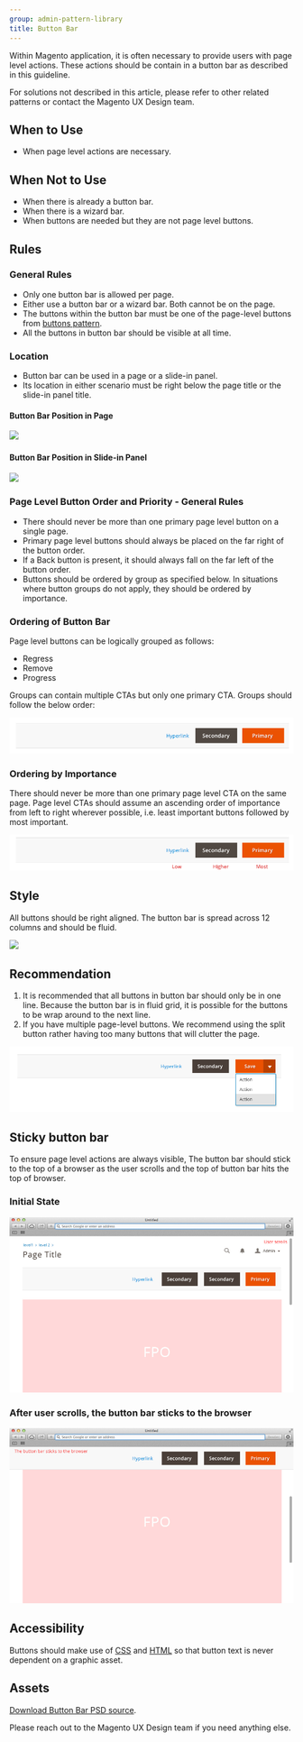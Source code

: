 ```yaml
---
group: admin-pattern-library
title: Button Bar
---
```

Within Magento application, it is often necessary to provide users with page level actions. These actions should be contain in a button bar as described in this guideline.

For solutions not described in this article, please refer to other related patterns or contact the Magento UX Design team.

## When to Use

* When page level actions are necessary.

## When Not to Use

* When there is already a button bar.
* When there is a wizard bar.
* When buttons are needed but they are not page level buttons.

## Rules

### General Rules

* Only one button bar is allowed per page.
* Either use a button bar or a wizard bar. Both cannot be on the page.
* The buttons within the button bar must be one of the page-level buttons from [buttons pattern](../buttons/buttons.html).
* All the buttons in button bar should be visible at all time.

### Location

* Button bar can be used in a page or a slide-in panel.
* Its location in either scenario must be right below the page title or the slide-in panel title.

#### Button Bar Position in Page

![](img/position-in-page.jpg)

#### Button Bar Position in Slide-in Panel

![](img/position-in-modal.jpg)

### Page Level Button Order and Priority - General Rules

* There should never be more than one primary page level button on a single page.
* Primary page level buttons should always be placed on the far right of the button order.
* If a Back button is present, it should always fall on the far left of the button order.
* Buttons should be ordered by group as specified below. In situations where button groups do not apply, they should be ordered by importance.

### Ordering of Button Bar

Page level buttons can be logically grouped as follows:

* Regress
* Remove
* Progress

Groups can contain multiple CTAs but only one primary CTA. Groups should follow the below order:

![](img/buttonbar1.png)

### Ordering by Importance

There should never be more than one primary page level CTA on the same page. Page level CTAs should assume an ascending order of importance from left to right wherever possible, i.e. least important buttons followed by most important.

![](img/buttonbar-importance.png)

## Style

All buttons should be right aligned. The button bar is spread across 12 columns and should be fluid.

![](img/buttonbar-style.jpg)

## Recommendation

1. It is recommended that all buttons in button bar should only be in one line. Because the button bar is in fluid grid, it is possible for the buttons to be wrap around to the next line.
2. If you have multiple page-level buttons. We recommend using the split button rather having too many buttons that will clutter the page.

![](img/button-bar-with-splitbutton.jpg)

## Sticky button bar

To ensure page level actions are always visible, The button bar should stick to the top of a browser as the user scrolls and the top of button bar hits the top of browser.

### Initial State

![](img/button-bar-sticky1.jpg)

### After user scrolls, the button bar sticks to the browser

![](img/button-bar-sticky2.jpg)

## Accessibility

Buttons should make use of [CSS](https://glossary.magento.com/css) and [HTML](https://glossary.magento.com/html) so that button text is never dependent on a graphic asset.

## Assets

[Download Button Bar PSD source](src/magento-button-bar.psd).

Please reach out to the Magento UX Design team if you need anything else.
